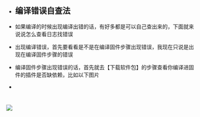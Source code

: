 - ## 编译错误自查法

- 如果编译的时候出现编译出错的话，有好多都是可以自己查出来的，下面就来说说怎么查看日志找错误

- 出现编译错误，首先要看看是不是在编译固件步骤出现错误，我现在只说是出现在编译固件步骤的错误

- 编译固件步骤出现错误的话，首先就去【下载软件包】的步骤查看你编译进固件的插件是否缺依赖，比如以下图片
-
# <img src="https://github.com/danshui-git/shuoming/blob/master/doc/jm4.png" />
